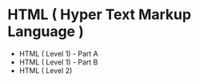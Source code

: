 <h1>HTML ( Hyper Text Markup Language )</h1>
<ul>
  <li>HTML ( Level 1) - Part A</li>
  <li>HTML ( Level 1) - Part B</li>
  <li>HTML ( Level 2) </li>
</ul>
